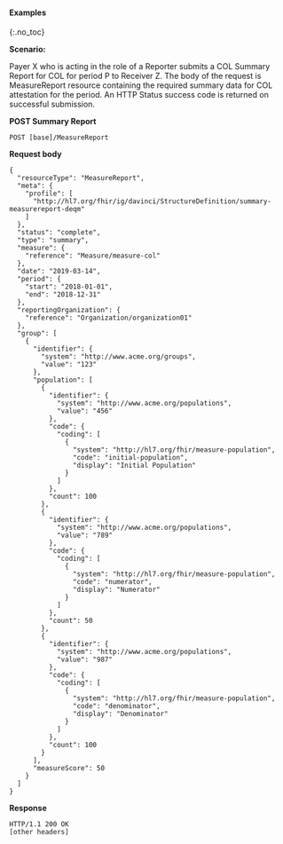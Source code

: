 #### Examples
{:.no_toc}

**Scenario:**

Payer X who is acting in the role of a Reporter submits a COL Summary Report for COL for period P to Receiver Z.  The body of the request is MeasureReport resource containing the required summary data for COL attestation for the period.  An HTTP Status success code is returned on successful submission.

**POST Summary Report**

`POST [base]/MeasureReport`

**Request body**

~~~
{
  "resourceType": "MeasureReport",
  "meta": {
    "profile": [
      "http://hl7.org/fhir/ig/davinci/StructureDefinition/summary-measurereport-deqm"
    ]
  },
  "status": "complete",
  "type": "summary",
  "measure": {
    "reference": "Measure/measure-col"
  },
  "date": "2019-03-14",
  "period": {
    "start": "2018-01-01",
    "end": "2018-12-31"
  },
  "reportingOrganization": {
    "reference": "Organization/organization01"
  },
  "group": [
    {
      "identifier": {
        "system": "http://www.acme.org/groups",
        "value": "123"
      },
      "population": [
        {
          "identifier": {
            "system": "http://www.acme.org/populations",
            "value": "456"
          },
          "code": {
            "coding": [
              {
                "system": "http://hl7.org/fhir/measure-population",
                "code": "initial-population",
                "display": "Initial Population"
              }
            ]
          },
          "count": 100
        },
        {
          "identifier": {
            "system": "http://www.acme.org/populations",
            "value": "789"
          },
          "code": {
            "coding": [
              {
                "system": "http://hl7.org/fhir/measure-population",
                "code": "numerator",
                "display": "Numerator"
              }
            ]
          },      
          "count": 50
        },
        {
          "identifier": {
            "system": "http://www.acme.org/populations",
            "value": "987"
          },
          "code": {
            "coding": [
              {
                "system": "http://hl7.org/fhir/measure-population",
                "code": "denominator",
                "display": "Denominator"
              }
            ]
          },
          "count": 100
        }
      ],
      "measureScore": 50
    }
  ]
}
~~~

**Response**

~~~
HTTP/1.1 200 OK
[other headers]
~~~